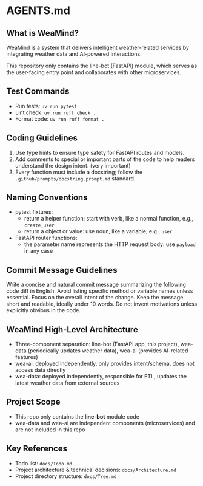 # AGENTS.md

## What is WeaMind?

WeaMind is a system that delivers intelligent weather-related services by integrating weather data and AI-powered interactions.

This repository only contains the line-bot (FastAPI) module, which serves as the user-facing entry point and collaborates with other microservices.

## Test Commands

- Run tests: `uv run pytest`
- Lint check: `uv run ruff check .`
- Format code: `uv run ruff format .`

## Coding Guidelines

1. Use type hints to ensure type safety for FastAPI routes and models.
2. Add comments to special or important parts of the code to help readers understand the design intent. (very important)
3. Every function must include a docstring; follow the `.github/prompts/docstring.prompt.md` standard.

## Naming Conventions

- pytest fixtures:
  - return a helper function: start with verb, like a normal function, e.g., `create_user`
  - return a object or value: use noun, like a variable, e.g., `user`
- FastAPI router functions:
  - the parameter name represents the HTTP request body: use `payload` in any case

## Commit Message Guidelines

Write a concise and natural commit message summarizing the following code diff in English. Avoid listing specific method or variable names unless essential. Focus on the overall intent of the change. Keep the message short and readable, ideally under 10 words. Do not invent motivations unless explicitly obvious in the code.

## WeaMind High-Level Architecture

- Three-component separation: line-bot (FastAPI app, this project), wea-data (periodically updates weather data), wea-ai (provides AI-related features)
- wea-ai: deployed independently, only provides intent/schema, does not access data directly
- wea-data: deployed independently, responsible for ETL, updates the latest weather data from external sources

## Project Scope

- This repo only contains the **line-bot** module code
- wea-data and wea-ai are independent components (microservices) and are not included in this repo

## Key References

- Todo list: `docs/Todo.md`
- Project architecture & technical decisions: `docs/Architecture.md`
- Project directory structure: `docs/Tree.md`

